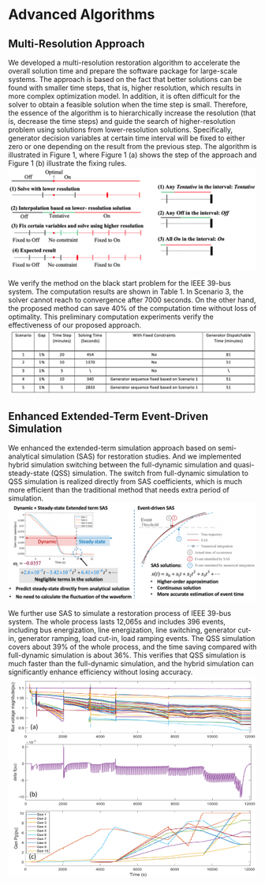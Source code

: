 # Advanced Algorithms



## Multi-Resolution Approach
We developed a multi-resolution restoration algorithm to accelerate the overall solution time and prepare the software package for large-scale systems. The approach is based on the fact that better solutions can be found with smaller time steps, that is, higher resolution, which results in more complex optimization model. In addition, it is often difficult for the solver to obtain a feasible solution when the time step is small. Therefore, the essence of the algorithm is to hierarchically increase the resolution (that is, decrease the time steps) and guide the search of higher-resolution problem using solutions from lower-resolution solutions. Specifically, generator decision variables at certain time interval will be fixed to either zero or one depending on the result from the previous step. The algorithm is illustrated in Figure 1, where Figure 1 (a) shows the step of the approach and Figure 1 (b) illustrate the fixing rules.
![Multi-resolution method](fig_mr_method.png)

We verify the method on the black start problem for the IEEE 39-bus system. The computation results are shown in Table 1. In Scenario 3, the solver cannot reach to convergence after 7000 seconds. On the other hand, the proposed method can save 40% of the computation time without loss of optimality. This preliminary computation experiments verify the effectiveness of our proposed approach.
![Multi-resolution results](fig_mr_result.png)


## Enhanced Extended-Term Event-Driven Simulation
We enhanced the extended-term simulation approach based on semi-analytical simulation (SAS) for restoration studies. And we implemented hybrid simulation switching between the full-dynamic simulation and quasi-steady-state (QSS) simulation. The switch from full-dynamic simulation to QSS simulation is realized directly from SAS coefficients, which is much more efficient than the traditional method that needs extra period of simulation.
![Enhanced Extended-Term Simulation](fig_sas_method.png)

We further use SAS to simulate a restoration process of IEEE 39-bus system. The whole process lasts 12,065s and includes 396 events, including bus energization, line energization, line switching, generator cut-in, generator ramping, load cut-in, load ramping events. The QSS simulation covers about 39% of the whole process, and the time saving compared with full-dynamic simulation is about 36%. This verifies that QSS simulation is much faster than the full-dynamic simulation, and the hybrid simulation can significantly enhance efficiency without losing accuracy.
![Enhanced Extended-Term Simulation](fig_sas_res.png)
